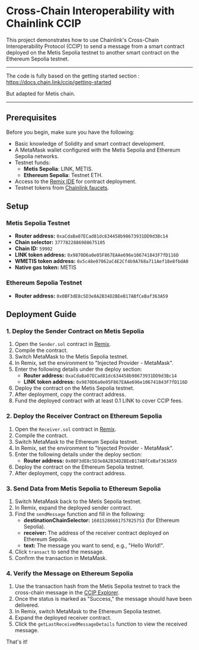 # Cross-Chain Interoperability with Chainlink CCIP

This project demonstrates how to use Chainlink's Cross-Chain Interoperability Protocol (CCIP) to send a message from a smart contract deployed on the Metis Sepolia testnet to another smart contract on the Ethereum Sepolia testnet. 

___
The code is fully based on the getting started section : https://docs.chain.link/ccip/getting-started

But adapted for Metis chain.
___

## Prerequisites

Before you begin, make sure you have the following:

- Basic knowledge of Solidity and smart contract development.
- A MetaMask wallet configured with the Metis Sepolia and Ethereum Sepolia networks.
- Testnet funds:
  - **Metis Sepolia**: LINK, METIS.
  - **Ethereum Sepolia**: Testnet ETH.
- Access to the [Remix IDE](https://remix.ethereum.org/) for contract deployment.
- Testnet tokens from [Chainlink faucets](https://faucets.chain.link/).

## Setup

### Metis Sepolia Testnet

- **Router address:** `0xaCdaBa07ECad81dc634458b98673931DD9d3Bc14`
- **Chain selector:** `3777822886988675105`
- **Chain ID:** `59902`
- **LINK token address:** `0x9870D6a0e05F867EAAe696e106741843F7fD116D`
- **WMETIS token address:** `0x5c48e07062aC4E2Cf4b9A768a711Aef18e8fbdA0`
- **Native gas token:** METIS

### Ethereum Sepolia Testnet

- **Router address:** `0x0BF3dE8c5D3e8A2B34D2BEeB17ABfCeBaf363A59`

## Deployment Guide

### 1. Deploy the Sender Contract on Metis Sepolia

1. Open the `Sender.sol` contract in [Remix](https://remix.ethereum.org/).
2. Compile the contract.
3. Switch MetaMask to the Metis Sepolia testnet.
4. In Remix, set the environment to "Injected Provider - MetaMask".
5. Enter the following details under the deploy section:
   - **Router address:** `0xaCdaBa07ECad81dc634458b98673931DD9d3Bc14`
   - **LINK token address:** `0x9870D6a0e05F867EAAe696e106741843F7fD116D`
6. Deploy the contract on the Metis Sepolia testnet.
7. After deployment, copy the contract address.
8. Fund the deployed contract with at least 0.1 LINK to cover CCIP fees.

### 2. Deploy the Receiver Contract on Ethereum Sepolia

1. Open the `Receiver.sol` contract in [Remix](https://remix.ethereum.org/).
2. Compile the contract.
3. Switch MetaMask to the Ethereum Sepolia testnet.
4. In Remix, set the environment to "Injected Provider - MetaMask".
5. Enter the following details under the deploy section:
   - **Router address:** `0x0BF3dE8c5D3e8A2B34D2BEeB17ABfCeBaf363A59`
6. Deploy the contract on the Ethereum Sepolia testnet.
7. After deployment, copy the contract address.

### 3. Send Data from Metis Sepolia to Ethereum Sepolia

1. Switch MetaMask back to the Metis Sepolia testnet.
2. In Remix, expand the deployed sender contract.
3. Find the `sendMessage` function and fill in the following:
   - **destinationChainSelector:** `16015286601757825753` (for Ethereum Sepolia).
   - **receiver:** The address of the receiver contract deployed on Ethereum Sepolia.
   - **text:** The message you want to send, e.g., "Hello World!".
4. Click `transact` to send the message.
5. Confirm the transaction in MetaMask.

### 4. Verify the Message on Ethereum Sepolia

1. Use the transaction hash from the Metis Sepolia testnet to track the cross-chain message in the [CCIP Explorer](https://ccip.chain.link/).
2. Once the status is marked as "Success," the message should have been delivered.
3. In Remix, switch MetaMask to the Ethereum Sepolia testnet.
4. Expand the deployed receiver contract.
5. Click the `getLastReceivedMessageDetails` function to view the received message.

That's it!
